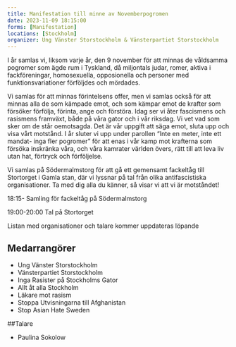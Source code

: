 ```yaml
---
title: Manifestation till minne av Novemberpogromen
date: 2023-11-09 18:15:00
forms: [Manifestation]
locations: [Stockholm]
organizer: Ung Vänster Storstockholm & Vänsterpartiet Storstockholm
---
```

I år samlas vi, liksom varje år, den 9 november för att minnas de våldsamma pogromer som ägde rum i Tyskland, då miljontals judar, romer, aktiva i fackföreningar, homosexuella, opposionella och personer med funktionsvariationer förföljdes och mördades.

Vi samlas för att minnas förintelsens offer, men vi samlas också för att minnas alla de som kämpade emot, och som kämpar emot de krafter som försöker förfölja, förinta, ange och förstöra. Idag ser vi åter fascismens och rasismens framväxt, både på våra gator och i vår riksdag. Vi vet vad som sker om de står oemotsagda. Det är vår uppgift att säga emot, sluta upp och visa vårt motstånd. I år sluter vi upp under parollen “Inte en meter, inte ett mandat- inga fler pogromer” för att enas i vår kamp mot krafterna som försöka inskränka våra, och våra kamrater världen övers, rätt till att leva liv utan hat, förtryck och förföljelse.

Vi samlas på Södermalmstorg för att gå ett gemensamt fackeltåg till Stortorget i Gamla stan, där vi lyssnar på tal från olika antifascistiska organisationer. Ta med dig alla du känner, så visar vi att vi är motståndet!

18:15- Samling för fackeltåg på Södermalmstorg

19:00-20:00 Tal på Stortorget

Listan med organisationer och talare kommer uppdateras löpande

## Medarrangörer
- Ung Vänster Storstockholm
- Vänsterpartiet Storstockholm
- Inga Rasister på Stockholms Gator
- Allt åt alla Stockholm
- Läkare mot rasism
- Stoppa Utvisningarna till Afghanistan
- Stop Asian Hate Sweden

##Talare
- Paulina Sokolow